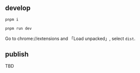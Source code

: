 ## develop

```sh
pnpm i

pnpm run dev
```

Go to chrome://extensions and 「Load unpacked」, select `dist`.

## publish

TBD
